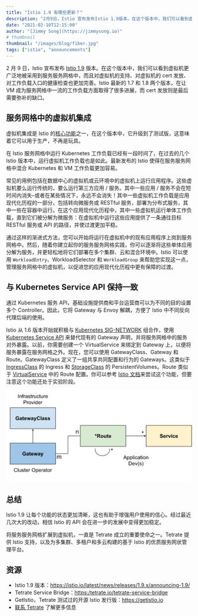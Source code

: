 ```yaml
---
title: "Istio 1.9 有哪些更新？"
description: "2月9日，Istio 宣布发布Istio 1.9版本。在这个版本中，我们可以看到虚拟机更广泛地被采用到服务网格中，而且对虚拟机的支持、对虚拟机的 cert 发放、对工作负载入口的健康检查也更加完善。"
date: "2021-02-10T12:15:00"
author: "[Jimmy Song](https://jimmysong.io)"
# thumbnail
thumbnail: "/images/blog/fiber.jpg"
tags: ["istio", "announcements"]
---
```


2 月 9 日，Istio 宣布发布 [Istio 1.9](https://istio.io/latest/news/releases/1.9.x/announcing-1.9/) 版本。在这个版本中，我们可以看到虚拟机更广泛地被采用到服务服务网格中，而且对虚拟机的支持、对虚拟机的 cert 发放、对工作负载入口的健康检查也更加完善。Istio 最新的 1.7 和 1.8 两个版本，在让 VM 成为服务网格中一流的工作负载方面取得了很多进展，而 cert 发放则是最后需要弥补的缺口。

## 服务网格中的虚拟机集成

虚拟机集成是 Istio 的[核心功能](https://istio.io/latest/about/feature-stages/)之一，在这个版本中，它升级到了测试版，这意味着它可以用于生产，不再是玩具。

在 Istio 服务网格中运行 Kubernetes 工作负载已经有一段时间了，在过去的几个 Istio 版本中，运行虚拟机工作负载也是如此。最新发布的 Istio 使得在服务服务网格中混合 Kubernetes 和 VM 工作负载更加容易。

常见的用例包括在数据中心的虚拟机或云环境中的虚拟机上运行应用程序。这些虚拟机要么运行传统的，要么运行第三方应用 / 服务。其中一些应用 / 服务不会在短时间内消失–或者在某些情况下，永远不会消失！其中一些虚拟机工作负载是应用现代化历程的一部分，包括转向微服务或 RESTful 服务，部署为分布式服务，其中一些在容器中运行。在这个应用现代化历程中，其中一些虚拟机运行单体工作负载，直到它们被分解为微服务：在虚拟机中运行这些应用提供了一条通往目标 RESTful 服务或 API 的路径，并使过渡更加平稳。

通过这样的渐进式方法，您可以开始将运行在虚拟机中的现有应用程序上岗到服务网格中。然后，随着你建立起你的服务服务网格实践，你可以逐渐将这些单体应用分解为服务，并更轻松地将它们部署在多个集群、云和混合环境中。Istio 可以使用 `WorkloadEntry`、WorkloadSelector 和 `WorkloadGroup` 来帮助您实现这一点，管理服务网格中的虚拟机，以促进您的应用现代化历程中更有保障的过渡。

## 与 Kubernetes Service API 保持一致

通过 Kubernetes 服务 API，基础设施提供商和平台运营商可以为不同的目的设置多个 Controller。因此，它将 Gateway 与 Envoy 解耦，方便了 Istio 中不同反向代理后端的使用。

Istio 从 1.6 版本开始就积极与 [Kubernetes SIG-NETWORK](https://github.com/kubernetes/community/tree/master/sig-network) 组合作，使用 [Kubernetes Service API](https://kubernetes-sigs.github.io/service-apis/) 来替代现有的 Gateway 声明，并将服务网格中的服务对外暴露。以前，你需要创建一个 VirtualService 来绑定到 Gateway 上，以便将服务暴露在服务网格之外。现在，您可以使用 GatewayClass、Gateway 和 Route。GatewayClass 定义了一组共享共同配置和行为的 Gateways。这类似于 [IngressClass](https://github.com/kubernetes/enhancements/blob/master/keps/sig-network/20190125-ingress-api-group.md#ingress-class) 的 Ingress 和 [StorageClass](https://kubernetes.io/docs/concepts/storage/storage-classes/) 的 PersistentVolumes。Route 类似于 [VirtualService](https://istio.io/latest/docs/reference/config/networking/virtual-service/) 中的 Route 配置。你可以参考 [Istio 文档](https://istio.io/latest/docs/tasks/traffic-management/ingress/service-apis/)来尝试这个功能，但要注意这个功能还处于实验阶段。

![资源关系](./resource-rel.png)

## 总结

Istio 1.9 让每个功能的状态更加清晰，这也有助于增强用户使用的信心。经过最近几次大的改动，相信 Istio 的 API 会在进一步的发展中变得更加稳定。

将服务服务网格扩展到虚拟机，一直是 Tetrate 成立的重要使命之一。Tetrate 提供 Istio 支持，以及为多集群、多租户和多云构建的基于 Istio 的优质服务网状管理平台。

## 资源

- Istio 1.9 版本：<https://istio.io/latest/news/releases/1.9.x/announcing-1.9/>
- Tetrate Service Bridge：<https:/tetrate.io/tetrate-service-bridge>
- GetIstio，Tetrate 测试过的开源 Istio 发行版：<https://getistio.io>
- [联系 Tetrate](http://www.tetrate.io/contact-us) 了解更多信息